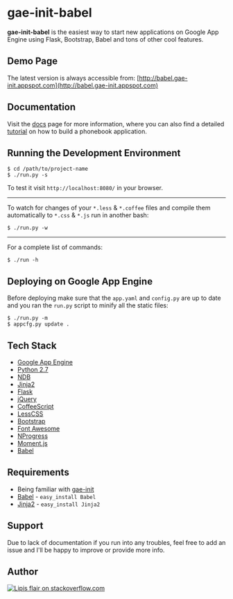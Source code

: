 gae-init-babel
==============

**gae-init-babel** is the easiest way to start new applications on Google App Engine
using Flask, Bootstrap, Babel and tons of other cool features.


Demo Page
---------

The latest version is always accessible from:
[http://babel.gae-init.appspot.com](http://babel.gae-init.appspot.com)

Documentation
-------------

Visit the [docs][] page for more information, where you can
also find a detailed [tutorial][] on how to build a phonebook application.

Running the Development Environment
-----------------------------------

    $ cd /path/to/project-name
    $ ./run.py -s

To test it visit `http://localhost:8080/` in your browser.

- - - - - - - - - - - - - - - - - - - - - - - - - - - - - - - - - - - - - - - -

To watch for changes of your `*.less` & `*.coffee` files and compile them
automatically to `*.css` & `*.js` run in another bash:

    $ ./run.py -w

- - - - - - - - - - - - - - - - - - - - - - - - - - - - - - - - - - - - - - - -

For a complete list of commands:

    $ ./run -h

Deploying on Google App Engine
------------------------------

Before deploying make sure that the `app.yaml` and `config.py` are up to date
and you ran the `run.py` script to minify all the static files:

    $ ./run.py -m
    $ appcfg.py update .

Tech Stack
----------

  - [Google App Engine][]
  - [Python 2.7][]
  - [NDB][]
  - [Jinja2][]
  - [Flask][]
  - [jQuery][]
  - [CoffeeScript][]
  - [LessCSS][]
  - [Bootstrap][]
  - [Font Awesome][]
  - [NProgress][]
  - [Moment.js][]
  - [Babel][]

Requirements
------------

  - Being familiar with [gae-init][]
  - [Babel][] - `easy_install Babel`
  - [Jinja2][] - `easy_install Jinja2`

Support
-------

Due to lack of documentation if you run into any troubles, feel free to add an
issue and I'll be happy to improve or provide more info.

Author
------

[![Lipis flair on stackoverflow.com][lipisflair]][lipis]

[babel]: http://babel.edgewall.org/wiki/Download
[bootstrap]: http://getbootstrap.com/
[coffeescript]: http://coffeescript.org/
[docs]: http://docs.gae-init.appspot.com
[flask]: http://flask.pocoo.org/
[font awesome]: http://fortawesome.github.com/Font-Awesome/
[gae-init]: http://gae-init.appspot.com
[google app engine sdk for python]: https://developers.google.com/appengine/downloads
[google app engine]: https://developers.google.com/appengine/
[jinja2]: http://jinja.pocoo.org
[jquery]: http://jquery.com/
[lesscss]: http://lesscss.org/
[lipis]: http://stackoverflow.com/users/8418/lipis
[lipisflair]: http://stackexchange.com/users/flair/5282.png
[moment.js]: http://momentjs.com/
[ndb]: https://developers.google.com/appengine/docs/python/ndb/
[node.js]: http://nodejs.org/
[nprogress]: http://ricostacruz.com/nprogress/
[osx]: http://www.apple.com/osx/
[python 2.7]: https://developers.google.com/appengine/docs/python/python27/using27
[tutorial]: http://docs.gae-init.appspot.com/tutorial/
